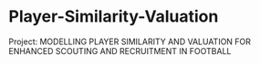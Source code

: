 # Player-Similarity-Valuation
Project: MODELLING PLAYER SIMILARITY AND VALUATION FOR ENHANCED SCOUTING AND RECRUITMENT IN FOOTBALL
